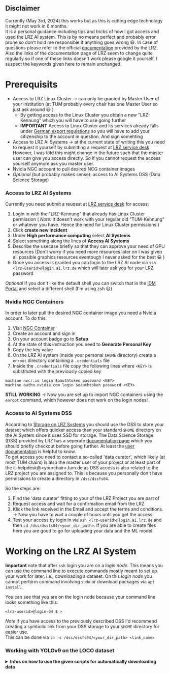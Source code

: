## Disclaimer

Currently (May 3rd, 2024) this works but as this is cutting edge technology it might not work in 6 months. \
It is a personal guidance including tips and tricks of how I got access and used the LRZ AI system.
This is by no means perfect and probably error prone so don't hold me responsible if anything goes wrong :smiley:.
In case of questions please refer to the official [documentation](https://doku.lrz.de/lrz-ai-systems-11484278.html) provided by the LRZ. \
Also the links of the documentation page of LRZ seem to change quite regularly so if one of these links doesn't work please google it yourself, I suspect the keywords given here to remain unchanged.

# Prerequisits

* Access to LRZ Linux Cluster &rarr; can only be granted by Master User of your institution
  (at TUM probably every chair has one Master User so just ask around :smiley: )
    * By getting access to the Linux Cluster you obtain a new "LRZ-Kennung" which you will have to use going further
    * **IMPORTANT** Access to Linux Cluster and its services already falls under [German export regulations](https://www.lrz.de/wir/regelwerk/exportkontrollverordnungen_en/) so you will have to add your citizenship to the account in question. And sign somehting
* Access to LRZ AI Systems &rarr; at the current state of writing this you need to request it yourself by submitting a request at [LRZ service desk](https://servicedesk.lrz.de/en/selfservice#). However, I was told this might change in the future such that the master user can give you access directly. So if you cannot request the access yourself anymore ask you master user.
* Nvidia NGC account to pull desired NCG container images
* *Optional* (but probably makes sense): access to AI Systems DSS (Data Science Storage)

### Access to LRZ AI Systems

Currently you need submit a reuqest at [LRZ service desk](https://servicedesk.lrz.de/en/selfservice#) for
access:
1. Login in with the "LRZ-Kennung" that already has Linux Cluster permission ( *Note:* It doesn't work with your regular old "TUM-Kennung" or whatever you have. Hence the need for Linux Cluster permissions.)
2. Click **create new incident**
3. Under **High performance computing** select **AI Systems**
4. Select something along the lines of **Access AI Systems**
5. Describe the usecase briefly so that they can approve your need of GPU resources (Don't worry if you need more resources later on I was given all possible graphics resources eventough I never asked for the best :grinning: )
6. Once you access is granted you can login to the LRZ AI node via `ssh <lrz-userid>@login.ai.lrz.de` which will later ask you for your LRZ password

*Optional* If you don't like the default shell you can switch that in the [IDM Portal](https://idmportal2.lrz.de) and select
a different shell (I'm using zsh :smiley:)

### Nvidia NGC Containers

In order to later pull the desired NGC container image you need a Nvidia account. To do this:
1. Visit [NGC Container](https://catalog.ngc.nvidia.com)
2. Create an account and sign in
3. On your account badge go to **Setup**
4. At the state of this instruction you need to **Generate Personal Key**
5. Copy the key value
6. On the LRZ AI system (inside your personal `$HOME` directory) create a `enroot` directory containing a `.credentials` file
7. Inside the `.credentials` file copy the following lines where `<KEY>` is substituted with the previously copied key
```
machine nvcr.io login $oauthtoken password <KEY>
machine authn.nvidia.com login $oauthtoken password <KEY>
```
**STILL WORKING**
&rarr; Now you are set up to import NGC containers using the `enroot` command, which however does not work on the login nodes!

### Access to AI Systems DSS

According to [Storage on LRZ Systems](https://doku.lrz.de/2-storage-on-the-lrz-ai-systems-10746646.html) you should use the DSS to store your dataset which offers quicker access than your standard `$HOME` directory on the AI System
since it uses SSD for storage. The Data Science Storage (DSS) provided by LRZ has a seperate [documentation page](https://doku.lrz.de/data-science-storage-10745685.html) which you should briefly checkout before going further. At least the [user documentation](https://doku.lrz.de/dss-documentation-for-users-11476038.html) is helpful to know. \
To get access you need to contact a so-called 'data curator', which likely (at most TUM chairs) is also the master user of your project or at least part of the it-helpdesk@\<yourchair>.tum.de as DSS access is also related to the LRZ project you are assigned to.
This is because you personally don't have permissions to create a directory in `/dss/dssfs04`. 

So the steps are:
1. Find the 'data curator' fitting to your of the LRZ Project you are part of
2. Request access and wait for a confirmation email from the LRZ
3. Klick the link received in the Email and accept the terms and conditions. &rarr; Now you have to wait a couple of hours until you get the access
4. Test your access by login in via `ssh <lrz-userid>@login.ai.lrz.de` and then `cd /dss/dssfs04/<your_dir_path>`. If you are able to create files here you are good to go for uploading your data and the ML model. 

# Working on the LRZ AI System

**Important** note that after `ssh` login you are on a *login node*. This means you can use the command line to execute commands mostly meant to set up your work for later, i.e., downloading a dataset. On this *login node* you cannot perform command involving `sudo` or download packages via `apt install`.

You can see that you are on the login node because your command line looks something like this:
```
<lrz-userid>@login-04 $ >
```

*Note* if you have access to the previously described DSS I'd recommend creating a symbolic link from your DSS storage to your `$HOME` directory for easier use. \
This can be done via
`ln -s /dss/dssfs04/<your_dir_path> <link_name>`

### Working with YOLOv9 on the LOCO dataset
<details><summary> <b>Infos on how to use the given scripts for automatically downloading data</b> </summary>

For eas of use, and because it is necessary to always download the data again when using Google's Colab, I wrote the `get_loco.sh` and the `transform_to_yolo_format.py` script which automatically download the LOCO dataset and transform it to fit YOLO standards. \
To use it perform the following command in the lcoation you want the dataset to be downloaded to.
```
./scripts/get_loco.sh
```
*Hint:* If you cloned the repo you will have to make the script executable first with 
```
chmod +x ./scripts/get_loco.sh
``

After the dataset is downloaded it is ready to be used by an object detection model using the 'MSCOCO' data anotation format. However, if needed it can be transformed using the `transform_to_yolo_format.py` (which btw can also be used if you just want to get rid of the subdirectory structure the LOCO dataset naturally comes with or if you only want to convert the anotation) \
For parameter explanation just use 
```
python3 ./scripts/transform_to_yolo_format.py --help
```
If you want to use it for further usage with the YOLOv9 model use these parameters
```
python3 ./scripts/transform_to_yolo_format.py -d ./<path_to_loco_dir> -c2y -cI
```

Both these scripts are already included in the Jupyter Notebook `train-yolov9.ipynb` which is meant for use with Google Colab. \
If you want to train the model on the LRZ Systems I'd recommend to execute both of these scripts once on a login node and then copy the resulting `./loco` directory into your DSS for training purposes later.

</details>

## Work with command line

**DID NOT WORK YET**

* uses slurm for job scheduling (Documentation can be found here: [SLURM Doc](https://slurm.schedmd.com/documentation.html)
  with the most important commands and options being here: [SLURM Commands](https://slurm.schedmd.com/pdfs/summary.pdf)
* You can do it manually or maybe easier define a `.sbatch` file where you specify what program to run. \
**REMEMBER** to be resourceful with this as the GPU resources are shared over the whole LRZ network between different projects!
* Needs to do here: choose fitting NGC container image & mount the program plus data needed for the container

## Work with website interface

*NOTE* Might be the easiest option for most tasks so refer to this please! :smiley:\
Also currently it is the only working way of accessing the LRZ computing resources.
1. Login to [LRZ AI](https://login.ai.lrz.de)
2. Go to **Interactive Apps**
3. Select **Jupyter Notebook** and chose the resources needed (they are specified very well here!!) and specify the time this notebook will be up. **Careful** after the time runs up the notebook plus data aparently will be shutdown (I don't know if you also loose your data too yet)
4. You can select between 2 possible default *enroot* container images to let your Jupyter Notebook run in: One uses Tensorflow the other uses PyTorch. \
*Maybe custom images can be used here too if previously downloaded*
5. Like above mount the program plus data that is needed for execution \
**DID NOT WORK FOR ME YET**
6. After that your request will be automatically queued in the to LRZ AI System and once it's the resources are free the website will automatically provide you with a link to a Jupyter Notebook.
